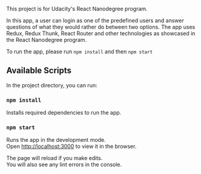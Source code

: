 This project is for Udacity's React Nanodegree program.

In this app, a user can login as one of the predefined users and answer questions
of what they would rather do between two options. The app uses Redux, Redux Thunk,
React Router and other technologies as showcased in the React Nanodegree program.

To run the app, please run `npm install` and then `npm start`

## Available Scripts

In the project directory, you can run:

### `npm install`

Installs required dependencies to run the app.

### `npm start`

Runs the app in the development mode.<br />
Open [http://localhost:3000](http://localhost:3000) to view it in the browser.

The page will reload if you make edits.<br />
You will also see any lint errors in the console.
